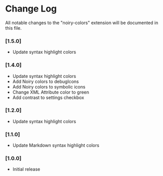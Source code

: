 # Change Log

All notable changes to the "noiry-colors" extension will be documented in this file.

### [1.5.0]

- Update syntax highlight colors

### [1.4.0]

- Update syntax highlight colors
- Add Noiry colors to debugIcons
- Add Noiry colors to symbolic icons
- Change XML Attribute color to green
- Add contrast to settings checkbox

### [1.2.0]

- Update syntax highlight colors

### [1.1.0]

- Update Markdown syntax highlight colors

### [1.0.0]

- Initial release
